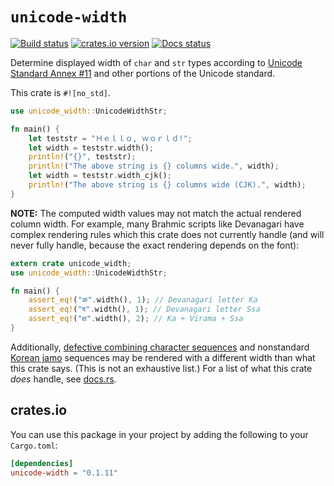 # `unicode-width`

[![Build status](https://github.com/unicode-rs/unicode-width/actions/workflows/rust.yml/badge.svg)](https://github.com/unicode-rs/unicode-width/actions/workflows/rust.yml)
[![crates.io version](https://img.shields.io/crates/v/unicode-width)](https://crates.io/crates/unicode-width)
[![Docs status](https://img.shields.io/docsrs/unicode-width)](https://docs.rs/unicode-width/)

Determine displayed width of `char` and `str` types according to [Unicode Standard Annex #11][UAX11]
and other portions of the Unicode standard.

This crate is `#![no_std]`.

[UAX11]: http://www.unicode.org/reports/tr11/

```rust
use unicode_width::UnicodeWidthStr;

fn main() {
    let teststr = "Ｈｅｌｌｏ, ｗｏｒｌｄ!";
    let width = teststr.width();
    println!("{}", teststr);
    println!("The above string is {} columns wide.", width);
    let width = teststr.width_cjk();
    println!("The above string is {} columns wide (CJK).", width);
}
```

**NOTE:** The computed width values may not match the actual rendered column
width. For example, many Brahmic scripts like Devanagari have complex rendering rules
which this crate does not currently handle (and will never fully handle, because
the exact rendering depends on the font):

```rust
extern crate unicode_width;
use unicode_width::UnicodeWidthStr;

fn main() {
    assert_eq!("क".width(), 1); // Devanagari letter Ka
    assert_eq!("ष".width(), 1); // Devanagari letter Ssa
    assert_eq!("क्ष".width(), 2); // Ka + Virama + Ssa
}
```

Additionally, [defective combining character sequences](https://unicode.org/glossary/#defective_combining_character_sequence)
and nonstandard [Korean jamo](https://unicode.org/glossary/#jamo) sequences may
be rendered with a different width than what this crate says. (This is not an
exhaustive list.) For a list of what this crate _does_ handle, see
[docs.rs](https://docs.rs/unicode-width/latest/unicode_width/#rules-for-determining-width).

## crates.io

You can use this package in your project by adding the following
to your `Cargo.toml`:

```toml
[dependencies]
unicode-width = "0.1.11"
```
